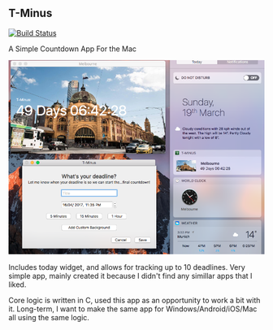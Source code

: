 ## T-Minus ##
[![Build Status](https://travis-ci.org/egosapien/T-Minus.svg?branch=master)](https://travis-ci.org/egosapien/T-Minus)

A Simple Countdown App For the Mac

![](https://github.com/egosapien/T-Minus/blob/master/screenshot.png)

Includes today widget, and allows for tracking up to 10 deadlines. Very simple app, mainly created it because I didn't find any simillar apps that I liked.

Core logic is written in C, used this app as an opportunity to work a bit with it. Long-term, I want to make the same app for Windows/Android/iOS/Mac all using the same logic.
